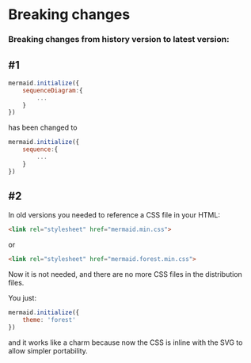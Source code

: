 # Breaking changes

### Breaking changes from history version to latest version:

## #1

```javascript
mermaid.initialize({
    sequenceDiagram:{
        ...
    }
})
```

has been changed to

```javascript
mermaid.initialize({
    sequence:{
        ...
    }
})
```

## #2

In old versions you needed to reference a CSS file in your HTML:

```html
<link rel="stylesheet" href="mermaid.min.css">
```

or

```html
<link rel="stylesheet" href="mermaid.forest.min.css">
```

Now it is not needed, and there are no more CSS files in the distribution files.

You just:

```javascript
mermaid.initialize({
    theme: 'forest'
})
```

and it works like a charm because now the CSS is inline with the SVG to allow simpler portability.

